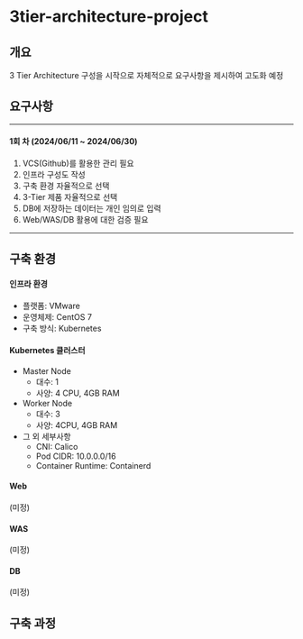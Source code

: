# 3tier-architecture-project

## 개요

3 Tier Architecture 구성을 시작으로 자체적으로 요구사항을 제시하여 고도화 예정





## 요구사항

--------------

#### 1회 차 (2024/06/11 ~ 2024/06/30)

1. VCS(Github)를 활용한 관리 필요
2. 인프라 구성도 작성
3. 구축 환경 자율적으로 선택
4. 3-Tier 제품 자율적으로 선택
5. DB에 저장하는 데이터는 개인 임의로 입력
6. Web/WAS/DB 활용에 대한 검증 필요

-------------------------





## 구축 환경

#### 인프라 환경

- 플랫폼: VMware
- 운영체제: CentOS 7
- 구축 방식: Kubernetes



#### Kubernetes 클러스터

- Master Node
  - 대수: 1
  - 사양: 4 CPU, 4GB RAM
- Worker Node
  - 대수: 3
  - 사양: 4CPU, 4GB RAM
- 그 외 세부사항
  - CNI: Calico
  - Pod CIDR: 10.0.0.0/16
  - Container Runtime: Containerd



#### Web

(미정)



#### WAS

(미정)



#### DB

(미정)





## 구축 과정

